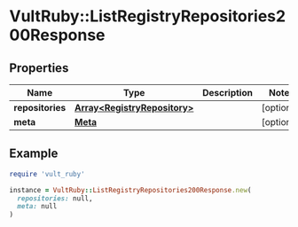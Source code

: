 # VultRuby::ListRegistryRepositories200Response

## Properties

| Name | Type | Description | Notes |
| ---- | ---- | ----------- | ----- |
| **repositories** | [**Array&lt;RegistryRepository&gt;**](RegistryRepository.md) |  | [optional] |
| **meta** | [**Meta**](Meta.md) |  | [optional] |

## Example

```ruby
require 'vult_ruby'

instance = VultRuby::ListRegistryRepositories200Response.new(
  repositories: null,
  meta: null
)
```

